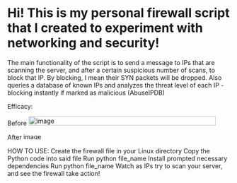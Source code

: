 # Hi! This is my personal firewall script that I created to experiment with networking and security! 

The main functionality of the script is to send a message to IPs that are scanning the server, and after a certain suspicious number of scans, to block that IP.
By blocking, I mean their SYN packets will be dropped.
Also queries a database of known IPs and analyzes the threat level of each IP - blocking instantly if marked as malicious (AbuseIPDB)


Efficacy:

Before
<img width="423" height="21" alt="image" src="https://github.com/user-attachments/assets/3e022f6f-80f1-4134-92c2-d577a1a0c0fc" />

After
<img width="450" height="15" alt="image" src="https://github.com/user-attachments/assets/81822082-a6b5-4524-aebc-cedcba04343c" />

HOW TO USE:
Create the firewall file in your Linux directory
Copy the Python code into said file
Run python file_name
Install prompted necessary dependencies
Run python file_name
Watch as IPs try to scan your server, and see the firewall take action!
